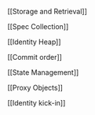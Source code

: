 [[Storage and Retrieval]]

[[Spec Collection]]

[[Identity Heap]]

[[Commit order]]

[[State Management]]

[[Proxy Objects]]

[[Identity kick-in]]
